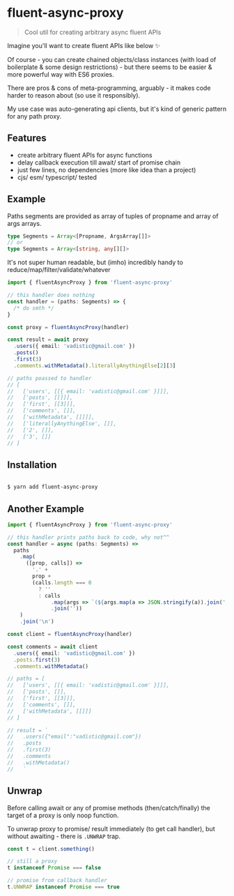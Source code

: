 # fluent-async-proxy

> Cool util for creating arbitrary async fluent APIs

Imagine you'll want to create fluent APIs like below ✨

Of course - you can create chained objects/class instances (with load of boilerplate & some design restrictions) - but there seems to be easier & more powerful way with ES6 proxies.

There are pros & cons of meta-programming, arguably - it makes code harder to reason about (so use it responsibly).

My use case was auto-generating api clients, but it's kind of generic pattern for any path proxy.

## Features

- create arbitrary fluent APIs for async functions
- delay callback execution till await/ start of promise chain
- just few lines, no dependencies (more like idea than a project)
- cjs/ esm/ typescript/ tested

## Example

Paths segments are provided as array of tuples of propname and array of args arrays.

```ts
type Segments = Array<[Propname, ArgsArray[]]>
// or
type Segments = Array<[string, any[][]>
```

It's not super human readable, but (imho) incredibly handy to reduce/map/filter/validate/whatever

```ts
import { fluentAsyncProxy } from 'fluent-async-proxy'

// this handler does nothing
const handler = (paths: Segments) => {
  /* do smth */
}

const proxy = fluentAsyncProxy(handler)

const result = await proxy
  .users({ email: 'vadistic@gmail.com' })
  .posts()
  .first(3)
  .comments.withMetadata().literallyAnythingElse[2][3]

// paths poassed to handler
// [
//   ['users', [[{ email: 'vadistic@gmail.com' }]]],
//   ['posts', [[]]],
//   ['first', [[3]]],
//   ['comments', []],
//   ['withMetadata', [[]]],
//   ['literallyAnythingElse', []],
//   ['2', []],
//   ['3', []]
// ]
```

## Installation

```sh

$ yarn add fluent-async-proxy

```

## Another Example

```ts
import { fluentAsyncProxy } from 'fluent-async-proxy'

// this handler prints paths back to code, why not^^
const handler = async (paths: Segments) =>
  paths
    .map(
      ([prop, calls]) =>
        '.' +
        prop +
        (calls.length === 0
          ? ''
          : calls
              .map(args => `(${args.map(a => JSON.stringify(a)).join(', ')})`)
              .join(''))
    )
    .join('\n')

const client = fluentAsyncProxy(handler)

const comments = await client
  .users({ email: 'vadistic@gmail.com' })
  .posts.first(3)
  .comments.withMetadata()

// paths = [
//   ['users', [[{ email: 'vadistic@gmail.com' }]]],
//   ['posts', []],
//   ['first', [[3]]],
//   ['comments', []],
//   ['withMetadata', [[]]]
// ]

// result = `
//   .users({"email":"vadistic@gmail.com"})
//   .posts
//   .first(3)
//   .comments
//   .withMetadata()
//   `
```

## Unwrap

Before calling await or any of promise methods (then/catch/finally) the target of a proxy is only noop function.

To unwrap proxy to promise/ result immediately (to get call handler), but without awaiting - there is `.UNWRAP` trap.

```ts
const t = client.something()

// still a proxy
t instanceof Promise === false

// promise from callback handler
t.UNWRAP instanceof Promise === true
```
